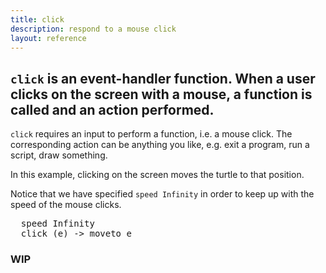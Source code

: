 ```yaml
---
title: click
description: respond to a mouse click 
layout: reference
---
```


<!-- size of canvas - e.g. width=249 height=99  -->
<code>click</code> is an event-handler function. When a user clicks on the screen with a  mouse, a function is called and an action performed.
---
<code>click</code> requires an input to perform a function, i.e. a mouse click. The corresponding action can be anything you like, e.g. exit a program, run a script, draw something. 

<!-- blurb about functions  -->
In this example, clicking on the screen moves the turtle to that position.

Notice that we have specified <code>speed Infinity</code> in order to keep up with the speed of the mouse clicks.  

<pre class="examp" >
  speed Infinity
  click <span data-dfn="function">(e)</span> -> moveto e
</pre>
  
<!-- why doesn't it like it if I keep move etc. on next row -->
<script type="demo">
demo ->
  label "Click anywhere on the cavas to try the code out", 'top'
  speed Infinity
click (e) -> moveto e
</script>

### WIP
<!-- another example, see: http://activity.pencilcode.net/home/worksheet/clickmove.html -->

<!-- blurb about naming functions   -->
